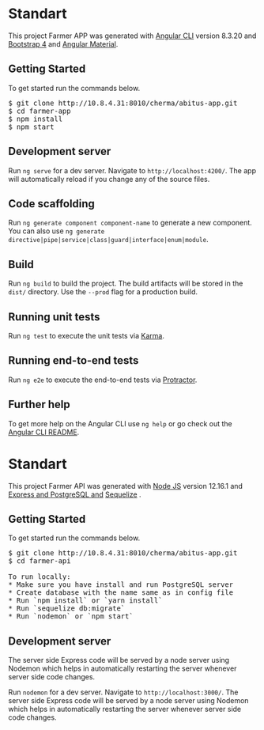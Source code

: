 
<div class="file-content wiki">
<h1 dir="auto">
<a id="user-content-standart" class="anchor" href="#standart" aria-hidden="true"></a>Standart</h1>

<p dir="auto">This project Farmer APP was generated with <a href="https://github.com/angular/angular-cli" target="_blank">Angular CLI</a> version 8.3.20 and <a href="https://getbootstrap.com.br/docs/4.1/getting-started/introduction/" target="_blank"> Bootstrap 4</a> and <a href="https://material.angular.io/" target="_blank"> Angular Material</a>.</p>
<h2 dir="auto">
<a id="user-content-development-server" class="anchor" href="#development-server" aria-hidden="true"></a>Getting Started</h2>

<p dir="auto">To get started run the commands below.<p>
<p dir="auto"><div class="highlight highlight-source-shell"><pre>$ git clone http://10.8.4.31:8010/cherma/abitus-app.git
$ <span class="pl-c1">cd</span> farmer-app
$ npm install
$ npm start</pre></div></p>


<h2 dir="auto">
<a id="user-content-development-server" class="anchor" href="#development-server" aria-hidden="true"></a>Development server</h2>

<p dir="auto">Run <code>ng serve</code> for a dev server. Navigate to <code>http://localhost:4200/</code>. The app will automatically reload if you change any of the source files.</p>

<h2 dir="auto">
<a id="user-content-code-scaffolding" class="anchor" href="#code-scaffolding" aria-hidden="true"></a>Code scaffolding</h2>

<p dir="auto">Run <code>ng generate component component-name</code> to generate a new component. You can also use <code>ng generate directive|pipe|service|class|guard|interface|enum|module</code>.</p>

<h2 dir="auto">
<a id="user-content-build" class="anchor" href="#build" aria-hidden="true"></a>Build</h2>

<p dir="auto">Run <code>ng build</code> to build the project. The build artifacts will be stored in the <code>dist/</code> directory. Use the <code>--prod</code> flag for a production build.</p>

<h2 dir="auto">
<a id="user-content-running-unit-tests" class="anchor" href="#running-unit-tests" aria-hidden="true"></a>Running unit tests</h2>

<p dir="auto">Run <code>ng test</code> to execute the unit tests via <a href="https://karma-runner.github.io" rel="nofollow noreferrer noopener" target="_blank">Karma</a>.</p>

<h2 dir="auto">
<a id="user-content-running-end-to-end-tests" class="anchor" href="#running-end-to-end-tests" aria-hidden="true"></a>Running end-to-end tests</h2>

<p dir="auto">Run <code>ng e2e</code> to execute the end-to-end tests via <a href="http://www.protractortest.org/" rel="nofollow noreferrer noopener" target="_blank">Protractor</a>.</p>

<h2 dir="auto">
<a id="user-content-further-help" class="anchor" href="#further-help" aria-hidden="true"></a>Further help</h2>

<p dir="auto">To get more help on the Angular CLI use <code>ng help</code> or go check out the <a href="https://github.com/angular/angular-cli/blob/master/README.md" rel="nofollow noreferrer noopener" target="_blank">Angular CLI README</a>.</p>
</div>


<div class="file-content wiki">
<h1 dir="auto">
<a id="user-content-standart" class="anchor" href="#standart" aria-hidden="true"></a>Standart</h1>

<p dir="auto">This project Farmer API was generated with <a href="https://nodejs.org/en/" target="_blank">Node JS</a> version 12.16.1 and <a href="https://expressjs.com/" target="_blank"> Express and </a> <a href="https://www.postgresql.org/" target="_blank"> PostgreSQL and</a>
<a href="https://sequelize.org/" target="_blank"> Sequelize</a>
.</p>
<h2 dir="auto">
<a id="user-content-development-server" class="anchor" href="#development-server" aria-hidden="true"></a>Getting Started</h2>

<p dir="auto">To get started run the commands below.<p>
<p dir="auto"><div class="highlight highlight-source-shell"><pre>$ git clone http://10.8.4.31:8010/cherma/abitus-app.git
$ <span class="pl-c1">cd</span> farmer-api <br>
To run locally:
* Make sure you have install and run PostgreSQL server
* Create database with the name same as in config file
* Run `npm install` or `yarn install`
* Run `sequelize db:migrate`
* Run `nodemon` or `npm start`
</pre></div></p>


<h2 dir="auto">
<a id="user-content-development-server" class="anchor" href="#development-server" aria-hidden="true"></a>Development server</h2>
<p dir="auto">The server side Express code will be served by a node server using Nodemon which helps in automatically restarting the server whenever server side code changes.</p>

<p dir="auto">Run <code>nodemon</code> for a dev server. Navigate to <code>http://localhost:3000/</code>. The server side Express code will be served by a node server using Nodemon which helps in automatically restarting the server whenever server side code changes.</p>

</div>